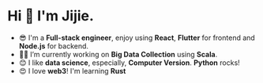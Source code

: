 # Hi 👋 I'm Jijie.

- 😎 I'm a **Full-stack engineer**, enjoy using **React**, **Flutter** for frontend and **Node.js** for backend.
- 👨‍💻 I’m currently working on **Big Data Collection** using **Scala**.
- 😊 I like **data science**, especially, **Computer Version**. **Python** rocks!
- 😍 I love **web3**! I'm learning **Rust**
